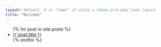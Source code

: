 ```yaml
---
layout: default  # or "home" if using a theme-provided home layout
title: "Welcome"
---
```

<ul>
  {% for post in site.posts %}
    <li><a href="/{{site.baseurl}}/{{ post.url }}">{{ post.title }}</a></li>
  {% endfor %}
</ul>
